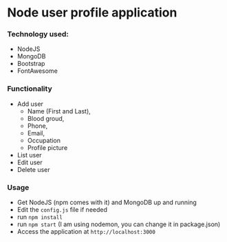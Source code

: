 # Node user profile application

### Technology used:
- NodeJS
- MongoDB
- Bootstrap
- FontAwesome

### Functionality
- Add user
    - Name (First and Last), 
    - Blood groud, 
    - Phone, 
    - Email, 
    - Occupation
    - Profile picture
- List user
- Edit user
- Delete user

### Usage
- Get NodeJS (npm comes with it) and MongoDB up and running
- Edit the `config.js` file if needed
- run `npm install`
- run `npm start` (I am using nodemon, you can change it in package.json)
- Access the application at `http://localhost:3000`